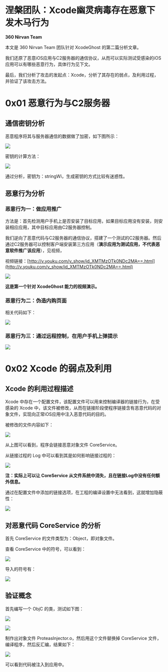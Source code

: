 # 涅槃团队：Xcode幽灵病毒存在恶意下发木马行为

**360 Nirvan Team**

本文是 360 Nirvan Team 团队针对 XcodeGhost 的第二篇分析文章。

我们还原了恶意iOS应用与C2服务器的通信协议，从而可以实际测试受感染的iOS应用可以有哪些恶意行为，具体行为见下文。

最后，我们分析了攻击的发起点：Xcode，分析了其存在的弱点，及利用过程，并验证了该攻击方法。

0x01 恶意行为与C2服务器
=====

通信密钥分析
------

恶意程序将其与服务器通信的数据做了加密，如下图所示：

![](http://drops.javaweb.org/uploads/images/a6e002318e224265c619986b24148ec24137d27c.jpg)

密钥的计算方法：

![](http://drops.javaweb.org/uploads/images/97e804d58966a94957c46266cecd69ab89c2cde0.jpg)

通过分析，密钥为：stringWi，生成密钥的方式比较有迷惑性。

恶意行为分析
------

### 恶意行为一：做应用推广

方法是：首先检测用户手机上是否安装了目标应用，如果目标应用没有安装，则安装相应应用，其中目标应用由C2服务器控制。

我们逆向了恶意代码与C2服务器的通信协议，搭建了一个测试的C2服务器。然后通过C2服务器可以控制客户端安装第三方应用（**演示应用为测试应用，不代表恶意软件推广该应用**），见视频，

视频链接：[http://v.youku.com/v_show/id_XMTMzOTk0NDc2MA==.html](http://v.youku.com/v_show/id_XMTMzOTk0NDc2MA==.html)

![](http://drops.javaweb.org/uploads/images/c2b86ab4d894dacc6a0d908c57593b99c6944ec5.jpg)

**这是第一个针对 XcodeGhost 能力的视频演示。**

### 恶意行为二：伪造内购页面

相关代码如下：

![](http://drops.javaweb.org/uploads/images/7bf3d59dc92d16a80b502d47997c6398abe7561a.jpg)

### 恶意行为三：通过远程控制，在用户手机上弹提示

![](http://drops.javaweb.org/uploads/images/011f5d5ee4f61080b137bbd940878bb1426b9dba.jpg)

0x02 Xcode 的弱点及利用
=====

Xcode 的利用过程描述
-------------

Xcode 中存在一个配置文件，该配置文件可以用来控制编译器的链接行为，在受感染的 Xcode 中，该文件被修改，从而在链接阶段使程序链接含有恶意代码的对象文件，实现向正常iOS应用中注入恶意代码的目的。

被修改的文件内容如下：

![](http://drops.javaweb.org/uploads/images/674978a9131f74a94e7b8c19d6d2898f22cd5422.jpg)

从上图可以看到，程序会链接恶意对象文件 CoreService。

从链接过程的 Log 中可以看到其是如何影响链接过程的：

![](http://drops.javaweb.org/uploads/images/0df776306ff6c79fc1dda7209053cd9ba3f85b7a.jpg)

**注：实际上可以让 CoreService 从文件系统中消失，且在链接Log中没有任何额外信息。**

通过在配置文件中添加的链接选项，在工程的编译设置中无法看到，这就增加隐蔽性：

![](http://drops.javaweb.org/uploads/images/03b7ee21611caaf7f0385e73eb6dbace330a0c17.jpg)

对恶意代码 CoreService 的分析
---------------------

首先 CoreService 的文件类型为：Object，即对象文件。

查看 CoreService 中的符号，可以看到：

![](http://drops.javaweb.org/uploads/images/d153c485b8cf4629f0f44c817dded05e9de58efc.jpg)

导入的符号有：

![](http://drops.javaweb.org/uploads/images/6bf595b3cbfab7ea7592b011879d17d167cdc2a3.jpg)

验证概念
----

首先编写一个 ObjC 的类，测试如下图：

![](http://drops.javaweb.org/uploads/images/81b9b4b6a2274e334c8e9782b0d4e289f91cbb82.jpg)

![](http://drops.javaweb.org/uploads/images/041f77d6faa84a0cf361b4542c63b92c6cece279.jpg)

制作出对象文件 ProteasInjector.o，然后用这个文件替换掉 CoreService 文件，编译程序，然后反汇编，结果如下：

![](http://drops.javaweb.org/uploads/images/675dc07e2a5728a808f8ebd1dd8a0b2e6589526d.jpg)

可以看到代码被注入到应用中。